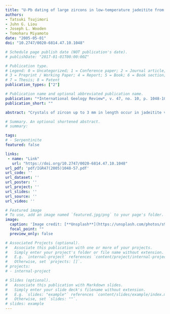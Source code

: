 ```yaml
---
title: "U-Pb dating of large zircons in low-temperature jadeitite from the Osayama serpentinite melange, Southwest Japan: Insights into the timing of serpentinization"
authors:
- Tatsuki Tsujimori
- Juhn G. Liou
- Joseph L. Wooden
- Tomoharu Miyamoto
date: "2005-05-01"
doi: "10.2747/0020-6814.47.10.1048"

# Schedule page publish date (NOT publication's date).
# publishDate: "2017-01-01T00:00:00Z"

# Publication type.
# Legend: 0 = Uncategorized; 1 = Conference paper; 2 = Journal article;
# 3 = Preprint / Working Paper; 4 = Report; 5 = Book; 6 = Book section;
# 7 = Thesis; 8 = Patent
publication_types: ["2"]

# Publication name and optional abbreviated publication name.
publication: "*International Geology Review*, v. 47, no. 10, p. 1048-1057, https://doi.org/10.2747/0020-6814.47.10.1048"
publication_short: ""

abstract: "Crystals of zircon up to 3 mm in length occur in jadeitite veins in the Osayama serpentinite mélange, Southwest Japan. The zircon porphyroblasts show pronounced zoning, and are characterized by both low Th/U ratios (0.2-0.8) and low Th and U abundances (Th = 1-81 ppm; U = 6-149 ppm). They contain inclusions of high-pressure minerals, including jadeite and rutile; such an occurrence indicates that the zircon crystallized during subduction-zone metamorphism. Phase equilibria and the existing fluid-inclusion data constrain P-T conditions to P > 1.2 GPa at T > 350°C for formation of the jadeitite. Most U/Pb ages obtained by SHRIMP-RG are concordant, with a weighted mean 206Pb/238U age of 472 ± 8.5 Ma (MSWD = 2.7, n = 25). Because zircon porphyroblasts contain inclusions of high-pressure minerals, the SHRIMP U-Pb age represents the timing of jadeitite formation, i.e., the timing of interaction between alkaline fluid and ultramafic rocks in a subduction zone. Although this dating does not provide a direct time constraint for serpentinization, U-Pb ages of zircon in jadeitite associated with serpentinite result in new insights into the timing of fluid-rock interaction of ultramafic rocks at a subduction zone and the minimum age for serpentinization."

# Summary. An optional shortened abstract.
# summary: 

tags: 
# - Serpentinite
featured: false

links:
 - name: "Link"
   url: "https://doi.org/10.2747/0020-6814.47.10.1048"
url_pdf: 'pdf/IGR47(2005)1048-57.pdf'
url_code: ''
url_dataset: ''
url_poster: ''
url_project: ''
url_slides: ''
url_source: ''
url_video: ''

# Featured image
# To use, add an image named `featured.jpg/png` to your page's folder. 
image: 
  caption: 'Image credit: [**Unsplash**](https://unsplash.com/photos/s9CC2SKySJM)'
  focal_point: ""
  preview_only: false

# Associated Projects (optional).
#   Associate this publication with one or more of your projects.
#   Simply enter your project's folder or file name without extension.
#   E.g. `internal-project` references `content/project/internal-project/index.md`.
#   Otherwise, set `projects: []`.
# projects:
# - internal-project

# Slides (optional).
#   Associate this publication with Markdown slides.
#   Simply enter your slide deck's filename without extension.
#   E.g. `slides: "example"` references `content/slides/example/index.md`.
#   Otherwise, set `slides: ""`.
# slides: example
---
```

